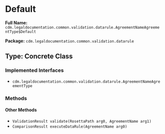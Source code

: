 # Default

**Full Name:** `cdm.legaldocumentation.common.validation.datarule.AgreementNameAgreementType$Default`

**Package:** `cdm.legaldocumentation.common.validation.datarule`

## Type: Concrete Class

### Implemented Interfaces

- `cdm.legaldocumentation.common.validation.datarule.AgreementNameAgreementType`

### Methods

#### Other Methods

- `ValidationResult validate(RosettaPath arg0, AgreementName arg1)`
- `ComparisonResult executeDataRule(AgreementName arg0)`

